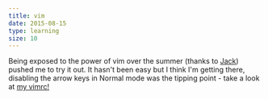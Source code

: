 ```yaml
---
title: vim
date: 2015-08-15
type: learning
size: 10
---
```

Being exposed to the power of vim over the summer (thanks to [Jack](https://github.com/FriedSock)) pushed me to try it out. It hasn't been easy but I think I'm getting there, disabling the arrow keys in Normal mode was the tipping point - take a look at [my vimrc!](https://github.com/charlieegan3/dotfiles/blob/master/.vimrc)
